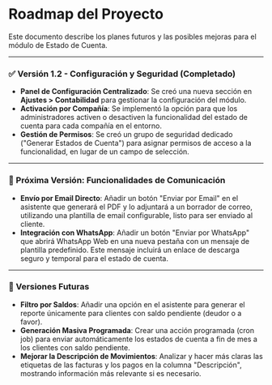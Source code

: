 # Roadmap del Proyecto

Este documento describe los planes futuros y las posibles mejoras para el módulo de Estado de Cuenta.

---

### ✅ Versión 1.2 - Configuración y Seguridad (Completado)

-   **Panel de Configuración Centralizado**: Se creó una nueva sección en **Ajustes > Contabilidad** para gestionar la configuración del módulo.
-   **Activación por Compañía**: Se implementó la opción para que los administradores activen o desactiven la funcionalidad del estado de cuenta para cada compañía en el entorno.
-   **Gestión de Permisos**: Se creó un grupo de seguridad dedicado ("Generar Estados de Cuenta") para asignar permisos de acceso a la funcionalidad, en lugar de un campo de selección.

---

### 🚀 Próxima Versión: Funcionalidades de Comunicación

-   **Envío por Email Directo**: Añadir un botón "Enviar por Email" en el asistente que generará el PDF y lo adjuntará a un borrador de correo, utilizando una plantilla de email configurable, listo para ser enviado al cliente.
-   **Integración con WhatsApp**: Añadir un botón "Enviar por WhatsApp" que abrirá WhatsApp Web en una nueva pestaña con un mensaje de plantilla predefinido. Este mensaje incluirá un enlace de descarga seguro y temporal para el estado de cuenta.

---

### 📆 Versiones Futuras

-   **Filtro por Saldos**: Añadir una opción en el asistente para generar el reporte únicamente para clientes con saldo pendiente (deudor o a favor).
-   **Generación Masiva Programada**: Crear una acción programada (cron job) para enviar automáticamente los estados de cuenta a fin de mes a los clientes con saldo pendiente.
-   **Mejorar la Descripción de Movimientos**: Analizar y hacer más claras las etiquetas de las facturas y los pagos en la columna "Descripción", mostrando información más relevante si es necesario.